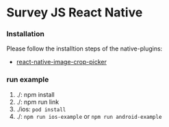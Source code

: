 # Survey JS React Native

### Installation

Please follow the installtion steps of the native-plugins:

* [react-native-image-crop-picker](https://github.com/ivpusic/react-native-image-crop-picker)


### run example
1. ./: npm install
2. ./: npm run link
3. ./ios: `pod install`
4. ./: `npm run ios-example` or `npm run android-example`

